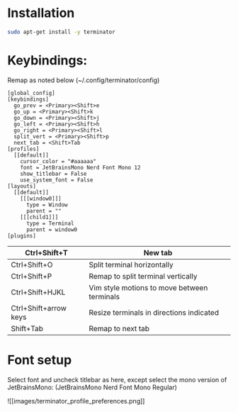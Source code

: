 # Installation
```bash
sudo apt-get install -y terminator
```
# Keybindings:
Remap as noted below (~/.config/terminator/config)
```
[global_config]
[keybindings]
  go_prev = <Primary><Shift>e
  go_up = <Primary><Shift>k
  go_down = <Primary><Shift>j
  go_left = <Primary><Shift>h
  go_right = <Primary><Shift>l
  split_vert = <Primary><Shift>p
  next_tab = <Shift>Tab
[profiles]
  [[default]]
    cursor_color = "#aaaaaa"
    font = JetBrainsMono Nerd Font Mono 12
    show_titlebar = False
    use_system_font = False
[layouts]
  [[default]]
    [[[window0]]]
      type = Window
      parent = ""
    [[[child1]]]
      type = Terminal
      parent = window0
[plugins]
```

| Ctrl+Shift+T          | New tab                                     |
| --------------------- | ------------------------------------------- |
| Ctrl+Shift+O          | Split terminal horizontally                 |
| Ctrl+Shift+P          | Remap to split terminal vertically          |
| Ctrl+Shift+HJKL       | Vim style motions to move between terminals |
| Ctrl+Shift+arrow keys | Resize terminals in directions indicated    |
| Shift+Tab             | Remap to next tab                           |
# Font setup
Select font and uncheck titlebar as here, except select the mono version of JetBrainsMono: (JetBrainsMono Nerd Font Mono Regular)

![[images/terminator_profile_preferences.png]]

